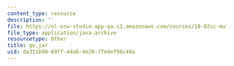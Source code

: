 ```yaml
---
content_type: resource
description: ''
file: https://ol-ocw-studio-app-qa.s3.amazonaws.com/courses/18-02sc-multivariable-calculus-fall-2010/da351b9869ff44a64e207fe4ef90c48a_go.jar
file_type: application/java-archive
resourcetype: Other
title: go.jar
uid: da351b98-69ff-44a6-4e20-7fe4ef90c48a
---
```

